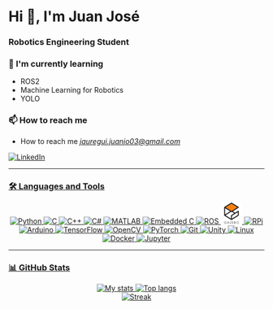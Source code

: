 <h1 align="left">Hi 👋, I'm Juan José</h1>
<h3 align="left">Robotics Engineering Student</h3>

### 🌱 I'm currently learning
- ROS2
- Machine Learning for Robotics
- YOLO

### 📫 How to reach me
- How to reach me *jauregui.juanjo03@gmail.com*
<p align="left">
  <a target="_blank" href="https://www.linkedin.com/in/juan-josé-jáuregui-2824b229a/">
    <img src="https://img.shields.io/badge/LinkedIn-0077B5?style=for-the-badge&logo=linkedin&logoColor=white" alt="LinkedIn"/>

</p>

---

### 🛠️ Languages and Tools

<div align="center">
  <!-- Programming Languages -->
  <img src="https://cdn.jsdelivr.net/gh/devicons/devicon/icons/python/python-original.svg" alt="Python" width="50" title="Python"/>
  <img src="https://cdn.jsdelivr.net/gh/devicons/devicon/icons/c/c-original.svg" alt="C" width="50" title="C"/>
  <img src="https://cdn.jsdelivr.net/gh/devicons/devicon/icons/cplusplus/cplusplus-original.svg" alt="C++" width="50" title="C++"/>
  <img src="https://cdn.jsdelivr.net/gh/devicons/devicon/icons/csharp/csharp-original.svg" alt="C#" width="50" title="C#"/>
  <img src="https://upload.wikimedia.org/wikipedia/commons/2/21/Matlab_Logo.png" alt="MATLAB" width="50" title="MATLAB"/>

 
  <!-- Robotics & Embedded -->
  <img src="https://cdn.jsdelivr.net/gh/devicons/devicon/icons/embeddedc/embeddedc-original.svg" alt="Embedded C" width="50" title="Embedded C"/>
  <img src="https://cdn.jsdelivr.net/gh/devicons/devicon/icons/ros/ros-original-wordmark.svg" alt="ROS" width="50" title="ROS"/>
  <img src="https://raw.githubusercontent.com/devicons/devicon/master/icons/gazebo/gazebo-original-wordmark.svg" alt="Gazebo" width="42" height="42"/>  
  <img src="https://cdn.jsdelivr.net/gh/devicons/devicon/icons/raspberrypi/raspberrypi-original.svg" alt="RPi" width="50" title="Raspberry Pi"/>
  <img src="https://cdn.worldvectorlogo.com/logos/arduino-1.svg" alt="Arduino" width="50" title="Arduino"/>

  <!-- AI & Vision -->
  <img src="https://cdn.jsdelivr.net/gh/devicons/devicon/icons/tensorflow/tensorflow-original.svg" alt="TensorFlow" width="50" title="TensorFlow"/>
  <img src="https://cdn.jsdelivr.net/gh/devicons/devicon/icons/opencv/opencv-original.svg" alt="OpenCV" width="50" title="OpenCV"/>
  <img src="https://cdn.jsdelivr.net/gh/devicons/devicon/icons/pytorch/pytorch-original.svg" alt="PyTorch" width="50" title="PyTorch"/>
  <!-- Other Tools -->
  <img src="https://cdn.jsdelivr.net/gh/devicons/devicon/icons/git/git-original.svg" alt="Git" width="50" title="Git"/>
  <img src="https://cdn.jsdelivr.net/gh/devicons/devicon/icons/unity/unity-original.svg" alt="Unity" width="50" title="Unity"/>
  <img src="https://cdn.jsdelivr.net/gh/devicons/devicon/icons/linux/linux-original.svg" alt="Linux" width="50" title="Linux"/>
  <img src="https://cdn.jsdelivr.net/gh/devicons/devicon/icons/docker/docker-original.svg" alt="Docker" width="50" title="Docker"/>
  <img src="https://cdn.jsdelivr.net/gh/devicons/devicon/icons/jupyter/jupyter-original-wordmark.svg" alt="Jupyter" width="50" title="Jupyter"/>
</div>

---

### 📊 GitHub Stats

<div align="center">
  <img height="180em" src="https://github-readme-stats.vercel.app/api?username=jjjau03&show_icons=true&theme=dark" alt="My stats"/>
  <img height="180em" src="https://github-readme-stats.vercel.app/api/top-langs/?username=jjjau03&layout=compact&theme=dark" alt="Top langs"/>
</div>

<div align="center">
  <img height="180em" src="https://github-readme-streak-stats.herokuapp.com/?user=jjjau03&theme=dark" alt="Streak"/>
</div>
